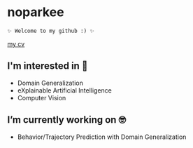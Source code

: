 <!--
**noparkee/noparkee** is a ✨ _special_ ✨ repository because its `README.md` (this file) appears on your GitHub profile.

Here are some ideas to get you started:

- 🔭 I’m currently working on ...
- 🌱 I’m currently learning ...
- 👯 I’m looking to collaborate on ...
- 🤔 I’m looking for help with ...
- 💬 Ask me about ...
- 📫 How to reach me: ...
- 😄 Pronouns: ...
- ⚡ Fun fact: ...
-->

# noparkee
```
✨ Welcome to my github :) ✨
```
[my cv](https://github.com/noparkee/noparkee/blob/main/noparkee%20CV.pdf)

I'm interested in 🥰
--- 
- Domain Generalization
- eXplainable Artificial Intelligence
- Computer Vision

I’m currently working on 🤓
--- 
- Behavior/Trajectory Prediction with Domain Generalization
